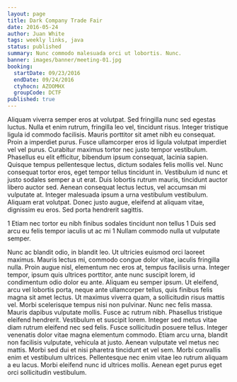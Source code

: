 ```yaml
---
layout: page
title: Dark Company Trade Fair
date: 2016-05-24
author: Juan White
tags: weekly links, java
status: published
summary: Nunc commodo malesuada orci ut lobortis. Nunc.
banner: images/banner/meeting-01.jpg
booking:
  startDate: 09/23/2016
  endDate: 09/24/2016
  ctyhocn: AZOOMHX
  groupCode: DCTF
published: true
---
```

Aliquam viverra semper eros at volutpat. Sed fringilla nunc sed egestas luctus. Nulla et enim rutrum, fringilla leo vel, tincidunt risus. Integer tristique ligula id commodo facilisis. Mauris porttitor sit amet nibh eu consequat. Proin a imperdiet purus. Fusce ullamcorper eros id ligula volutpat imperdiet vel vel purus. Curabitur maximus tortor nec justo tempor vestibulum. Phasellus eu elit efficitur, bibendum ipsum consequat, lacinia sapien. Quisque tempus pellentesque lectus, dictum sodales felis mollis vel. Nunc consequat tortor eros, eget tempor tellus tincidunt in.
Vestibulum id nunc et justo sodales semper a ut erat. Duis lobortis rutrum mauris, tincidunt auctor libero auctor sed. Aenean consequat lectus lectus, vel accumsan mi vulputate at. Integer malesuada ipsum a urna vestibulum vestibulum. Aliquam erat volutpat. Donec justo augue, eleifend at aliquam vitae, dignissim eu eros. Sed porta hendrerit sagittis.

1 Etiam nec tortor eu nibh finibus sodales tincidunt non tellus
1 Duis sed arcu eu felis tempor iaculis ut ac mi
1 Nullam commodo nulla ut vulputate semper.

Nunc ac blandit odio, in blandit leo. Ut ultricies euismod orci laoreet maximus. Mauris lectus mi, commodo congue dolor vitae, iaculis fringilla nulla. Proin augue nisl, elementum nec eros at, tempus facilisis urna. Integer tempor, ipsum quis ultrices porttitor, ante nunc suscipit lorem, id condimentum odio dolor eu ante. Aliquam eu semper ipsum. Ut eleifend, arcu vel lobortis porta, neque ante ullamcorper tellus, quis finibus felis magna sit amet lectus. Ut maximus viverra quam, a sollicitudin risus mattis vel. Morbi scelerisque tempus nisi non pulvinar. Nunc nec felis massa. Mauris dapibus vulputate mollis. Fusce ac rutrum nibh. Phasellus tristique eleifend hendrerit. Vestibulum et suscipit lorem.
Integer sed metus vitae diam rutrum eleifend nec sed felis. Fusce sollicitudin posuere tellus. Integer venenatis dolor vitae magna elementum commodo. Etiam arcu urna, blandit non facilisis vulputate, vehicula at justo. Aenean vulputate vel metus nec mattis. Morbi sed dui et nisi pharetra tincidunt et vel sem. Morbi convallis enim et vestibulum ultrices. Pellentesque nec enim vitae leo rutrum aliquam a eu lacus. Morbi eleifend nunc id ultrices mollis. Aenean eget purus eget orci sollicitudin vestibulum.
